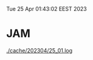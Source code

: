 Tue 25 Apr 01:43:02 EEST 2023
# JAM
<a href='./cache/202304/25_01.log'>./cache/202304/25_01.log</a>
